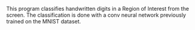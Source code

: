 This program classifies handwritten digits in 
a Region of Interest from the screen. 
The classification is done with a conv neural
network previously trained on the MNIST dataset.
